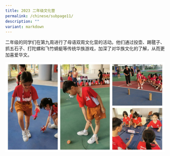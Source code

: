 ```yaml
---
title: 2023 二年级文化营
permalink: /chinese/subpage11/
description: ""
variant: markdown
---
```

二年级的同学们在第九周进行了母语双周文化营的活动。他们通过投壶、踢毽子、抓五石子、打陀螺和飞竹蜻蜓等传统华族游戏，加深了对华族文化的了解，从而更加喜爱华文。

![](/images/2023%20chinese%20p2%20camp.jpg)

